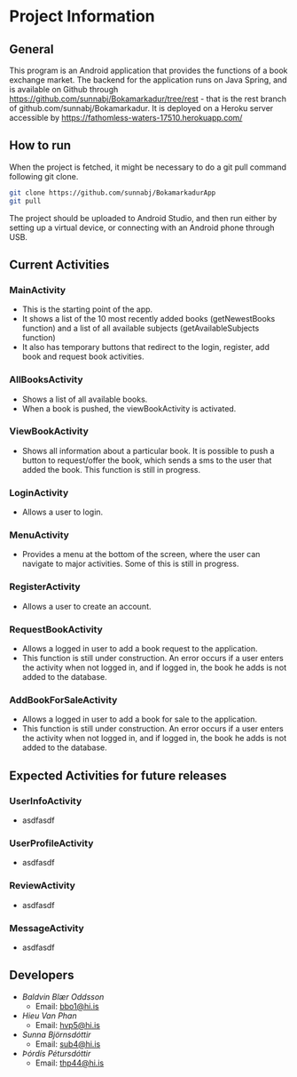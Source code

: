 
# Project Information #

## General ##

This program is an Android application that provides the functions of a book exchange market. 
The backend for the application runs on Java Spring, and is available on Github through https://github.com/sunnabj/Bokamarkadur/tree/rest - that is the rest branch of github.com/sunnabj/Bokamarkadur. It is deployed on a Heroku server accessible by https://fathomless-waters-17510.herokuapp.com/

## How to run ##

When the project is fetched, it might be necessary to do a git pull command following git clone.

```bash
git clone https://github.com/sunnabj/BokamarkadurApp
git pull
```

The project should be uploaded to Android Studio, and then run either by setting up a virtual device, or connecting with an Android phone through USB.


## Current Activities ##


### MainActivity ###

* This is the starting point of the app.
* It shows a list of the 10 most recently added books (getNewestBooks function) and a list of all available subjects (getAvailableSubjects function)
* It also has temporary buttons that redirect to the login, register, add book and request book activities.

### AllBooksActivity ###

* Shows a list of all available books. 
* When a book is pushed, the viewBookActivity is activated.

### ViewBookActivity ###

* Shows all information about a particular book. It is possible to push a button to request/offer the book, which sends a sms to the user that added the book. This function is still in progress.

### LoginActivity ###

* Allows a user to login.

### MenuActivity ###

* Provides a menu at the bottom of the screen, where the user can navigate to major activities. Some of this is still in progress.

### RegisterActivity ###

* Allows a user to create an account.

### RequestBookActivity ###

* Allows a logged in user to add a book request to the application.
* This function is still under construction. An error occurs if a user enters the activity when not logged in, and if logged in, the book he adds is not added to the database. 

### AddBookForSaleActivity ###

* Allows a logged in user to add a book for sale to the application.
* This function is still under construction. An error occurs if a user enters the activity when not logged in, and if logged in, the book he adds is not added to the database. 




## Expected Activities for future releases ##

### UserInfoActivity ###

* asdfasdf

### UserProfileActivity ###

* asdfasdf

### ReviewActivity ###

* asdfasdf

### MessageActivity ###

* asdfasdf


## Developers ##

* _Baldvin Blær Oddsson_
    * Email: bbo1@hi.is
* _Hieu Van Phan_
    * Email: hvp5@hi.is
* _Sunna Björnsdóttir_
    * Email: sub4@hi.is
* _Þórdís Pétursdóttir_
    * Email: thp44@hi.is


